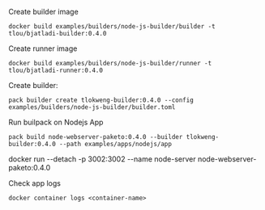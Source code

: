 Create builder image

```
docker build examples/builders/node-js-builder/builder -t tlou/bjatladi-builder:0.4.0
```

Create runner image

```
docker build examples/builders/node-js-builder/runner -t tlou/bjatladi-runner:0.4.0
```

Create builder:

```
pack builder create tlokweng-builder:0.4.0 --config examples/builders/node-js-builder/builder.toml
```

Run builpack on Nodejs App

```
pack build node-webserver-paketo:0.4.0 --builder tlokweng-builder:0.4.0 --path examples/apps/nodejs/app
```

docker run --detach -p 3002:3002 --name node-server node-webserver-paketo:0.4.0

Check app logs

```
docker container logs <container-name>
```